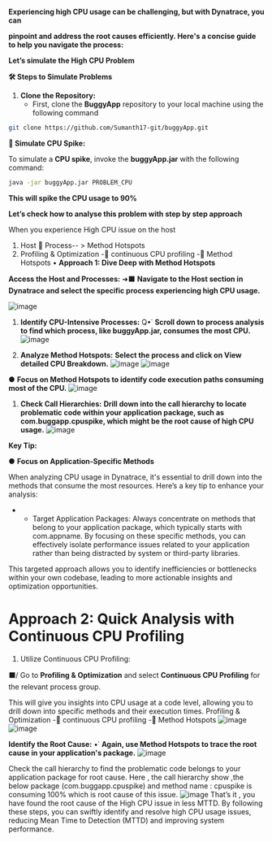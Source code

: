 **Experiencing high CPU usage can be challenging, but with Dynatrace, you can**

**pinpoint and address the root causes efficiently. Here's a concise guide to help you navigate the process:**

**Let’s simulate the High CPU Problem**

**🛠️ Steps to Simulate Problems**

1. **Clone the Repository:**
    - First, clone the **BuggyApp** repository to your local machine using the following command
```bash
git clone https://github.com/Sumanth17-git/buggyApp.git
```
**🔧 Simulate CPU Spike:**

To simulate a **CPU spike**, invoke the **buggyApp.jar** with the following command:

```bash
java -jar buggyApp.jar PROBLEM_CPU
```
**This will spike the CPU usage to 90%**

**Let’s check how to analyse this problem with step by step approach**

When you experience High CPU issue on the host

1. Host  Process-- > Method Hotspots
2. Profiling & Optimization - continuous CPU profiling - Method Hotspots
• **Approach 1: Dive Deep with Method Hotspots**

**Access the Host and Processes:**
➜⬛ **Navigate to the Host section in Dynatrace and select the specific process experiencing high CPU usage.**

![image](https://github.com/user-attachments/assets/0cc16e5f-d7ec-4dbe-b446-9aef3f736fdf)

1. **Identify CPU-Intensive Processes:**
Q•˙ **Scroll down to process analysis to find which process, like buggyApp.jar, consumes the most CPU.**
![image](https://github.com/user-attachments/assets/6c61c99f-3cc7-4d10-80cc-428af47b91d9)

1. **Analyze Method Hotspots:**
**Select the process and click on View detailed CPU Breakdown.**
![image](https://github.com/user-attachments/assets/29cd575e-1c30-43f2-8b94-f51f28f95f0c)
![image](https://github.com/user-attachments/assets/2bcc06d9-cdb0-45f8-8e3f-4041bd311c07)

● **Focus on Method Hotspots to identify code execution paths consuming most of the CPU.**
![image](https://github.com/user-attachments/assets/d6e9e314-4570-4c65-8123-0837260bffbc)

1. **Check Call Hierarchies:**
**Drill down into the call hierarchy to locate problematic code within your application package, such as com.buggapp.cpuspike, which might be the root cause of high CPU usage.**
![image](https://github.com/user-attachments/assets/6a53b5d8-6f19-47c3-8917-ceb6bb983bf2)

**Key Tip:**

● **Focus on Application-Specific Methods**

When analyzing CPU usage in Dynatrace, it's essential to drill down into the methods that consume the most resources. Here’s a key tip to enhance your analysis:

- - Target Application Packages: Always concentrate on methods that belong to your application package, which typically starts with com.appname. By focusing on these specific methods, you can effectively isolate performance issues related to your application rather than being distracted by system or third-party libraries.

This targeted approach allows you to identify inefficiencies or bottlenecks within your own codebase, leading to more actionable insights and optimization opportunities.

# Approach 2: Quick Analysis with Continuous CPU Profiling
1. Utilize Continuous CPU Profiling:

 ⬛/ Go to **Profiling & Optimization** and select **Continuous CPU Profiling** for the relevant process group.

This will give you insights into CPU usage at a code level, allowing you to drill down into specific methods and their execution times.
Profiling & Optimization - continuous CPU profiling - Method Hotspots
![image](https://github.com/user-attachments/assets/61a104be-4c33-4494-93b1-110597712dd6)
![image](https://github.com/user-attachments/assets/43356e79-b9d2-4157-a775-a8d730c6fd10)

**Identify the Root Cause:**
•˙ **Again, use Method Hotspots to trace the root cause in your application's package.**
![image](https://github.com/user-attachments/assets/a112b8b9-950e-4255-a294-d3af530114d2)

Check the call hierarchy to find the problematic code belongs to your application package for root cause. Here , the call hierarchy show ,the below package (com.buggapp.cpuspike) and method name : cpuspike is consuming 100% which is root cause of this issue.
![image](https://github.com/user-attachments/assets/1ac111e3-db92-4e3d-ab48-ec4394c744a4)
That’s it , you have found the root cause of the High CPU issue in less MTTD.
By following these steps, you can swiftly identify and resolve high CPU usage issues, reducing Mean Time to Detection (MTTD) and improving system performance.
